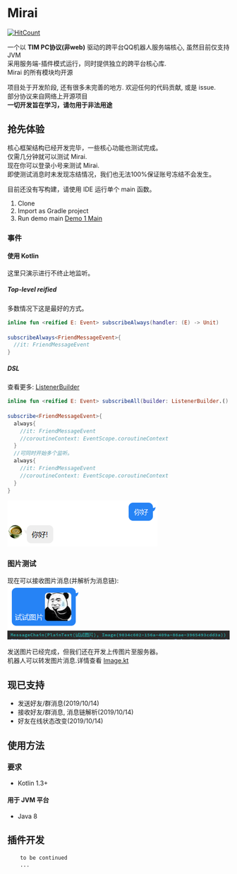 # Mirai
[![HitCount](http://hits.dwyl.io/him188/mamoe/mirai.svg)](http://hits.dwyl.io/him188/mamoe/mirai)

一个以 **TIM PC协议(非web)** 驱动的跨平台QQ机器人服务端核心, 虽然目前仅支持 JVM  
采用服务端-插件模式运行，同时提供独立的跨平台核心库.  
Mirai 的所有模块均开源
  
项目处于开发阶段, 还有很多未完善的地方. 欢迎任何的代码贡献, 或是 issue.  
部分协议来自网络上开源项目  
**一切开发旨在学习，请勿用于非法用途**

## 抢先体验  
核心框架结构已经开发完毕，一些核心功能也测试完成。  
仅需几分钟就可以测试 Mirai.  
现在你可以登录小号来测试 Mirai.  
即使测试消息时未发现冻结情况，我们也无法100%保证账号冻结不会发生。

目前还没有写构建，请使用 IDE 运行单个 main 函数。
1. Clone
2. Import as Gradle project
3. Run demo main [Demo 1 Main](mirai-demos/mirai-demo-1/src/main/java/demo1/Main.kt#L22)

### 事件

#### 使用 Kotlin
这里只演示进行不终止地监听。
##### Top-level reified
多数情况下这是最好的方式。
```kotlin
inline fun <reified E: Event> subscribeAlways(handler: (E) -> Unit)

subscribeAlways<FriendMessageEvent>{
  //it: FriendMessageEvent
}
```

##### DSL
查看更多: [ListenerBuilder](mirai-core/src/commonMain/kotlin/net.mamoe.mirai/event/Subscribers.kt#L87)
```kotlin
inline fun <reified E: Event> subscribeAll(builder: ListenerBuilder.() -> Unit)

subscribe<FriendMessageEvent>{
  always{
    //it: FriendMessageEvent
    //coroutineContext: EventScope.coroutineContext
  }
  //可同时开始多个监听。
  always{
    //it: FriendMessageEvent
    //coroutineContext: EventScope.coroutineContext
  }
}
```

![AYWVE86P](.github/A%7DYWVE860U%28%25YQD%24R1GB1%5BP.png)

### 图片测试
现在可以接收图片消息(并解析为消息链):  
![JsssF](.github/J%5DCE%29IK4BU08%28EO~UVLJ%7B%5BF.png)  
![](.github/68f8fec9.png)

发送图片已经完成，但我们还在开发上传图片至服务器。  
机器人可以转发图片消息.详情查看 [Image.kt](mirai-core/src/commonMain/kotlin/net.mamoe.mirai/message/Message.kt#L81)

## 现已支持
  - 发送好友/群消息(2019/10/14)
  - 接收好友/群消息, 消息链解析(2019/10/14)
  - 好友在线状态改变(2019/10/14)

## 使用方法
### 要求
- Kotlin 1.3+
#### 用于 JVM 平台
- Java 8
## 插件开发
``` text
    to be continued
    ...
```
